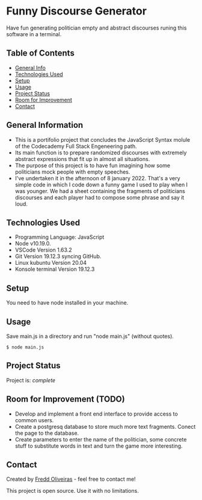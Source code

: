 # Funny Discourse Generator
Have fun generating politician empty and abstract discourses runing this software in a terminal.
## Table of Contents
* [General Info](#general-information)
* [Technologies Used](#technologies-used)
* [Setup](#setup)
* [Usage](#usage)
* [Project Status](#project-status)
* [Room for Improvement](#room-for-improvement)
* [Contact](#contact)
<!-- * [License](#license) -->


## General Information
- This is a portifolio project that concludes the JavaScript Syntax molule of the Codecademy Full Stack Engeneering path.
- Its main function is to prepare randomized discourses with extremely abstract expressions that fit up in almost all situations.
- The purpose of this project is to have fun imagining how some politicians mock people with empty speeches.
- I've undertaken it in the afternoon of 8 january 2022. That's a very simple code in which I code down a funny game I used to play when I was younger. We had a sheet containing the fragments of politicians discourses and each player had to compose some phrase and say it loud.


## Technologies Used
- Programming Language: JavaScript
- Node v10.19.0.
- VSCode Version 1.63.2
- Git Version 19.12.3 syncing GitHub.
- Linux kubuntu Version 20.04
- Konsole terminal Version 19.12.3

## Setup
You need to have node installed in your machine.

## Usage
Save main.js in a directory and run "node main.js" (without quotes).

`$ node main.js`

## Project Status
Project is: _complete_

## Room for Improvement (TODO)
- Develop and implement a front end interface to provide access to common users.
- Create a postgresq database to store much more text fragments. Conect the page to the database.
- Create parameters to enter the name of the politician, some concrete stuff to substitute words in text and turn the game more interesting.


## Contact
Created by [Fredd Oliveiras](https://github.com/freddoliveiras) - feel free to contact me!

This project is open source. Use it with no limitations.
